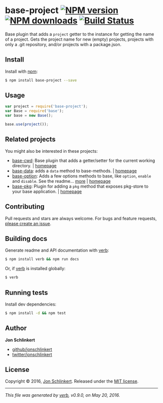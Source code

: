 # base-project [![NPM version](https://img.shields.io/npm/v/base-project.svg?style=flat)](https://www.npmjs.com/package/base-project) [![NPM downloads](https://img.shields.io/npm/dm/base-project.svg?style=flat)](https://npmjs.org/package/base-project) [![Build Status](https://img.shields.io/travis/node-base/base-project.svg?style=flat)](https://travis-ci.org/node-base/base-project)

Base plugin that adds a `project` getter to the instance for getting the name of a project. Gets the project name for new (empty) projects, projects with only a .git repository, and/or projects with a package.json.

## Install

Install with [npm](https://www.npmjs.com/):

```sh
$ npm install base-project --save
```

## Usage

```js
var project = require('base-project');
var Base = require('base');
var base = new Base();

base.use(project());
```

## Related projects

You might also be interested in these projects:

* [base-cwd](https://www.npmjs.com/package/base-cwd): Base plugin that adds a getter/setter for the current working directory. | [homepage](https://github.com/node-base/base-cwd)
* [base-data](https://www.npmjs.com/package/base-data): adds a `data` method to base-methods. | [homepage](https://github.com/node-base/base-data)
* [base-option](https://www.npmjs.com/package/base-option): Adds a few options methods to base, like `option`, `enable` and `disable`. See the readme… [more](https://www.npmjs.com/package/base-option) | [homepage](https://github.com/node-base/base-option)
* [base-pkg](https://www.npmjs.com/package/base-pkg): Plugin for adding a `pkg` method that exposes pkg-store to your base application. | [homepage](https://github.com/node-base/base-pkg)

## Contributing

Pull requests and stars are always welcome. For bugs and feature requests, [please create an issue](https://github.com/node-base/base-project/issues/new).

## Building docs

Generate readme and API documentation with [verb](https://github.com/verbose/verb):

```sh
$ npm install verb && npm run docs
```

Or, if [verb](https://github.com/verbose/verb) is installed globally:

```sh
$ verb
```

## Running tests

Install dev dependencies:

```sh
$ npm install -d && npm test
```

## Author

**Jon Schlinkert**

* [github/jonschlinkert](https://github.com/jonschlinkert)
* [twitter/jonschlinkert](http://twitter.com/jonschlinkert)

## License

Copyright © 2016, [Jon Schlinkert](https://github.com/jonschlinkert).
Released under the [MIT license](https://github.com/node-base/base-project/blob/master/LICENSE).

***

_This file was generated by [verb](https://github.com/verbose/verb), v0.9.0, on May 20, 2016._